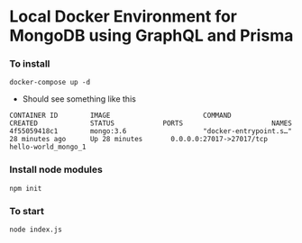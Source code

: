 # Local Docker Environment for MongoDB using GraphQL and Prisma  

### To install 
`docker-compose up -d`

* Should see something like this

`CONTAINER ID        IMAGE                       COMMAND                  CREATED             STATUS            PORTS                      NAMES
4f55059418c1        mongo:3.6                   "docker-entrypoint.s…"   28 minutes ago      Up 28 minutes       0.0.0.0:27017->27017/tcp   hello-world_mongo_1`

### Install node modules
`npm init`

### To start 
`node index.js`